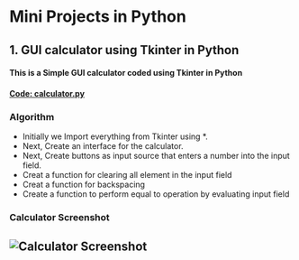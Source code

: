 # Mini Projects in Python

## 1. GUI calculator using Tkinter in Python
#### This is a Simple GUI calculator coded using Tkinter in Python 
#### [Code: calculator.py](https://github.com/akhilpsin/akhil_KMEA/blob/master/calculator.py)

### Algorithm

- Initially we Import everything from Tkinter using *.
- Next, Create an interface for the calculator.
- Next, Create buttons as input source that enters a number into the input field.
- Creat a function for clearing all element in the input field
- Creat a function for backspacing
- Create a function to perform equal to operation by evaluating input field

### Calculator Screenshot 

![Calculator Screenshot](https://github.com/akhilpsin/akhil_KMEA/blob/master/cal.PNG?raw=true)
---------------------------------------------------------------------------------------------------------------------------------------------------
